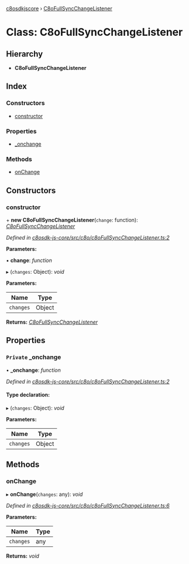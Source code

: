 [c8osdkjscore](../README.md) › [C8oFullSyncChangeListener](c8ofullsyncchangelistener.md)

# Class: C8oFullSyncChangeListener

## Hierarchy

* **C8oFullSyncChangeListener**

## Index

### Constructors

* [constructor](c8ofullsyncchangelistener.md#constructor)

### Properties

* [_onchange](c8ofullsyncchangelistener.md#private-_onchange)

### Methods

* [onChange](c8ofullsyncchangelistener.md#onchange)

## Constructors

###  constructor

\+ **new C8oFullSyncChangeListener**(`change`: function): *[C8oFullSyncChangeListener](c8ofullsyncchangelistener.md)*

*Defined in [c8osdk-js-core/src/c8o/c8oFullSyncChangeListener.ts:2](https://github.com/convertigo/c8osdk-angular/blob/06c72df/src/c8o/c8oFullSyncChangeListener.ts#L2)*

**Parameters:**

▪ **change**: *function*

▸ (`changes`: Object): *void*

**Parameters:**

Name | Type |
------ | ------ |
`changes` | Object |

**Returns:** *[C8oFullSyncChangeListener](c8ofullsyncchangelistener.md)*

## Properties

### `Private` _onchange

• **_onchange**: *function*

*Defined in [c8osdk-js-core/src/c8o/c8oFullSyncChangeListener.ts:2](https://github.com/convertigo/c8osdk-angular/blob/06c72df/src/c8o/c8oFullSyncChangeListener.ts#L2)*

#### Type declaration:

▸ (`changes`: Object): *void*

**Parameters:**

Name | Type |
------ | ------ |
`changes` | Object |

## Methods

###  onChange

▸ **onChange**(`changes`: any): *void*

*Defined in [c8osdk-js-core/src/c8o/c8oFullSyncChangeListener.ts:6](https://github.com/convertigo/c8osdk-angular/blob/06c72df/src/c8o/c8oFullSyncChangeListener.ts#L6)*

**Parameters:**

Name | Type |
------ | ------ |
`changes` | any |

**Returns:** *void*
